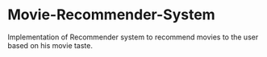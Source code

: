 # Movie-Recommender-System
Implementation of Recommender system to recommend movies to the user based on his movie taste.
